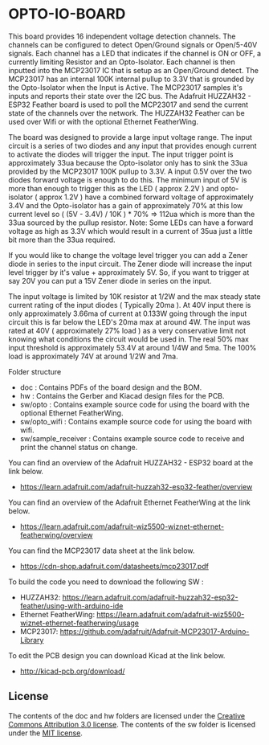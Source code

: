 # OPTO-IO-BOARD

This board provides 16 independent voltage detection channels.  The channels can be configured to detect Open/Ground signals or Open/5-40V signals.  Each channel has a LED that indicates if the channel is ON or OFF, a currently limiting Resistor and an Opto-Isolator.  Each channel is then inputted into the MCP23017 IC that is setup as an Open/Ground detect.  The MCP23017 has an internal 100K internal pullup to 3.3V that is grounded by the Opto-Isolator when the Input is Active.  The MCP23017 samples it's inputs and reports their state over the I2C bus.  The Adafruit HUZZAH32 - ESP32 Feather board is used to poll the MCP23017 and send the current state of the channels over the network.  The HUZZAH32 Feather can be used over Wifi or with the optional Ethernet FeatherWing.

The board was designed to provide a large input voltage range.  The input circuit is a series of two diodes and any input that provides enough current to activate the diodes will trigger the input.  The input trigger point is approximately 33ua because the Opto-isolator only has to sink the 33ua provided by the MCP23017 100K pullup to 3.3V.  A input 0.5V over the two diodes forward voltage is enough to do this.  The minimum input of 5V is more than enough to trigger this as the LED ( approx 2.2V ) and opto-isolator ( approx 1.2V ) have a combined forward voltage of approximately 3.4V and the Opto-isolator has a gain of approximately 70% at this low current level so ( (5V - 3.4V) / 10K ) * 70% => 112ua which is more than the 33ua sourced by the pullup resistor.  Note: Some LEDs can have a forward voltage as high as 3.3V which would result in a current of 35ua just a little bit more than the 33ua required.

If you would like to change the voltage level trigger you can add a Zener diode in series to the input circuit.  The Zener diode will increase the input level trigger by it's value + approximately 5V.  So, if you want to trigger at say 20V you can put a 15V Zener diode in series on the input.

The input voltage is limited by 10K resistor at 1/2W and the max steady state current rating of the input diodes ( Typically 20ma ).  At 40V input there is only approximately 3.66ma of current at 0.133W going through the input circuit this is far below the LED's 20ma max at around 4W.  The input was rated at 40V ( approximately 27% load ) as a very conservative limit not knowing what conditions the circuit would be used in.  The real 50% max input threshold is approximately 53.4V at around 1/4W and 5ma.  The 100% load is approximately 74V at around 1/2W and 7ma.


Folder structure
- doc                : Contains PDFs of the board design and the BOM.
- hw                 : Contains the Gerber and Kiacad design files for the PCB.
- sw/opto            : Contains example source code for using the board with the optional Ethernet FeatherWing.
- sw/opto_wifi       : Contains example source code for using the board with wifi.
- sw/sample_receiver : Contains example source code to receive and print the channel status on change.


You can find an overview of the Adafruit HUZZAH32 - ESP32 board at the link below.
- https://learn.adafruit.com/adafruit-huzzah32-esp32-feather/overview

You can find an overview of the Adafruit Ethernet FeatherWing at the link below.
- https://learn.adafruit.com/adafruit-wiz5500-wiznet-ethernet-featherwing/overview

You can find the MCP23017 data sheet at the link below.
- https://cdn-shop.adafruit.com/datasheets/mcp23017.pdf


To build the code you need to download the following SW :
- HUZZAH32: https://learn.adafruit.com/adafruit-huzzah32-esp32-feather/using-with-arduino-ide
- Ethernet FeatherWing: https://learn.adafruit.com/adafruit-wiz5500-wiznet-ethernet-featherwing/usage
- MCP23017: https://github.com/adafruit/Adafruit-MCP23017-Arduino-Library

To edit the PCB design you can download Kicad at the link below.
- http://kicad-pcb.org/download/


## License
The contents of the doc and hw folders are licensed under the [Creative Commons Attribution 3.0 license](http://creativecommons.org/licenses/by/3.0/us/deed.en_US).
The contents of the sw folder is licensed under the [MIT license](http://opensource.org/licenses/mit-license.php).

